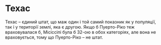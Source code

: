 # Техас

Техас – єдиний штат, що маж один і той самий показник як у популяції, так і у
території землі, яка є другою. Якщо б Пуерто-Ріко теж враховувалася б, Місіссіпі
була б 32-ою в обох категоріях, але вона не враховується, тому що Пуерто-Ріко –
не штат.
